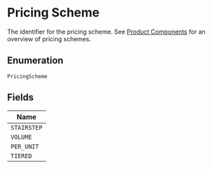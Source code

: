
# Pricing Scheme

The identifier for the pricing scheme. See [Product Components](https://help.chargify.com/products/product-components.html) for an overview of pricing schemes.

## Enumeration

`PricingScheme`

## Fields

| Name |
|  --- |
| `STAIRSTEP` |
| `VOLUME` |
| `PER_UNIT` |
| `TIERED` |

